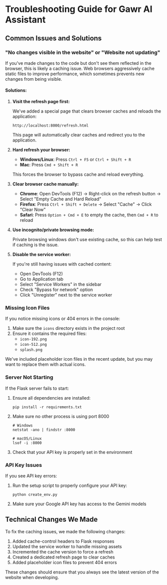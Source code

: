 # Troubleshooting Guide for Gawr AI Assistant

## Common Issues and Solutions

### "No changes visible in the website" or "Website not updating"

If you've made changes to the code but don't see them reflected in the browser, this is likely a caching issue. Web browsers aggressively cache static files to improve performance, which sometimes prevents new changes from being visible.

#### Solutions:

1. **Visit the refresh page first:**
   
   We've added a special page that clears browser caches and reloads the application:
   
   ```
   http://localhost:8000/refresh.html
   ```
   
   This page will automatically clear caches and redirect you to the application.

2. **Hard refresh your browser:**
   
   - **Windows/Linux**: Press `Ctrl + F5` or `Ctrl + Shift + R`
   - **Mac**: Press `Cmd + Shift + R`
   
   This forces the browser to bypass cache and reload everything.

3. **Clear browser cache manually:**
   
   - **Chrome**: Open DevTools (F12) → Right-click on the refresh button → Select "Empty Cache and Hard Reload"
   - **Firefox**: Press `Ctrl + Shift + Delete` → Select "Cache" → Click "Clear Now"
   - **Safari**: Press `Option + Cmd + E` to empty the cache, then `Cmd + R` to reload

4. **Use incognito/private browsing mode:**
   
   Private browsing windows don't use existing cache, so this can help test if caching is the issue.

5. **Disable the service worker:**
   
   If you're still having issues with cached content:
   
   - Open DevTools (F12)
   - Go to Application tab
   - Select "Service Workers" in the sidebar
   - Check "Bypass for network" option
   - Click "Unregister" next to the service worker

### Missing Icon Files

If you notice missing icons or 404 errors in the console:

1. Make sure the `icons` directory exists in the project root
2. Ensure it contains the required files:
   - `icon-192.png`
   - `icon-512.png`
   - `splash.png`

We've included placeholder icon files in the recent update, but you may want to replace them with actual icons.

### Server Not Starting

If the Flask server fails to start:

1. Ensure all dependencies are installed:
   ```
   pip install -r requirements.txt
   ```

2. Make sure no other process is using port 8000
   ```
   # Windows
   netstat -ano | findstr :8000
   
   # macOS/Linux
   lsof -i :8000
   ```

3. Check that your API key is properly set in the environment

### API Key Issues

If you see API key errors:

1. Run the setup script to properly configure your API key:
   ```
   python create_env.py
   ```

2. Make sure your Google API key has access to the Gemini models

## Technical Changes We Made

To fix the caching issues, we made the following changes:

1. Added cache-control headers to Flask responses
2. Updated the service worker to handle missing assets
3. Incremented the cache version to force a refresh
4. Created a dedicated refresh page to clear caches
5. Added placeholder icon files to prevent 404 errors

These changes should ensure that you always see the latest version of the website when developing. 